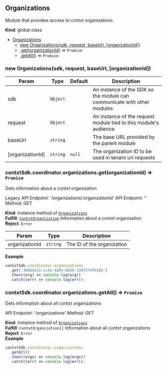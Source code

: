<a name="Organizations"></a>

## Organizations
Module that provides access to contxt organizations

**Kind**: global class  

* [Organizations](#Organizations)
    * [new Organizations(sdk, request, baseUrl, [organizationId])](#new_Organizations_new)
    * [.get(organizationId)](#Organizations+get) ⇒ <code>Promise</code>
    * [.getAll()](#Organizations+getAll) ⇒ <code>Promise</code>

<a name="new_Organizations_new"></a>

### new Organizations(sdk, request, baseUrl, [organizationId])

| Param | Type | Default | Description |
| --- | --- | --- | --- |
| sdk | <code>Object</code> |  | An instance of the SDK so the module can communicate with other modules |
| request | <code>Object</code> |  | An instance of the request module tied to this module's audience. |
| baseUrl | <code>string</code> |  | The base URL provided by the parent module |
| [organizationId] | <code>string</code> | <code>null</code> | The organization ID to be used in tenant url requests |

<a name="Organizations+get"></a>

### contxtSdk.coordinator.organizations.get(organizationId) ⇒ <code>Promise</code>
Gets information about a contxt organization

Legacy API Endpoint: '/organizations/:organizationId'
API Endpoint: ''
Method: GET

**Kind**: instance method of [<code>Organizations</code>](#Organizations)  
**Fulfill**: [<code>ContxtOrganization</code>](./Typedefs.md#ContxtOrganization) Information about a contxt organization  
**Reject**: <code>Error</code>  

| Param | Type | Description |
| --- | --- | --- |
| organizationId | <code>string</code> | The ID of the organization |

**Example**  
```js
contxtSdk.coordinator.organizations
  .get('36b8421a-cc4a-4204-b839-1397374fb16b')
  .then((org) => console.log(org))
  .catch((err) => console.log(err));
```
<a name="Organizations+getAll"></a>

### contxtSdk.coordinator.organizations.getAll() ⇒ <code>Promise</code>
Gets information about all contxt organizations

API Endpoint: '/organizations'
Method: GET

**Kind**: instance method of [<code>Organizations</code>](#Organizations)  
**Fulfill**: <code>ContxtOrganization[]</code> Information about all contxt organizations  
**Reject**: <code>Error</code>  
**Example**  
```js
contxtSdk.coordinator.organizations
  .getAll()
  .then((orgs) => console.log(orgs))
  .catch((err) => console.log(err));
```

